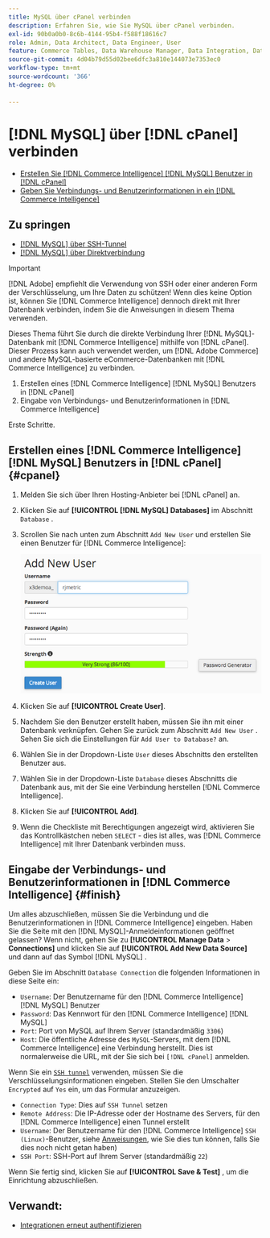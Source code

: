 ```yaml
---
title: MySQL über cPanel verbinden
description: Erfahren Sie, wie Sie MySQL über cPanel verbinden.
exl-id: 90b0a0b0-8c6b-4144-95b4-f588f18616c7
role: Admin, Data Architect, Data Engineer, User
feature: Commerce Tables, Data Warehouse Manager, Data Integration, Data Import/Export, SQL Report Builder
source-git-commit: 4d04b79d55d02bee6dfc3a810e144073e7353ec0
workflow-type: tm+mt
source-wordcount: '366'
ht-degree: 0%

---
```


# [!DNL MySQL] über [!DNL cPanel] verbinden

* [Erstellen Sie  [!DNL Commerce Intelligence] [!DNL MySQL] Benutzer in [!DNL cPanel]](#cpanel)
* [Geben Sie Verbindungs- und Benutzerinformationen in ein [!DNL Commerce Intelligence]](#finish)

## Zu springen

* [[!DNL MySQL] über SSH-Tunnel](../integrations/mysql-via-ssh-tunnel.md)
* [[!DNL MySQL] über Direktverbindung](../integrations/mysql-via-a-direct-connection.md)

>[!IMPORTANT]
>
>[!DNL Adobe] empfiehlt die Verwendung von SSH oder einer anderen Form der Verschlüsselung, um Ihre Daten zu schützen! Wenn dies keine Option ist, können Sie [!DNL Commerce Intelligence] dennoch direkt mit Ihrer Datenbank verbinden, indem Sie die Anweisungen in diesem Thema verwenden.

Dieses Thema führt Sie durch die direkte Verbindung Ihrer [!DNL MySQL]-Datenbank mit [!DNL Commerce Intelligence] mithilfe von [!DNL cPanel]. Dieser Prozess kann auch verwendet werden, um [!DNL Adobe Commerce] und andere MySQL-basierte eCommerce-Datenbanken mit [!DNL Commerce Intelligence] zu verbinden.

1. Erstellen eines [!DNL Commerce Intelligence] [!DNL MySQL] Benutzers in [!DNL cPanel]
1. Eingabe von Verbindungs- und Benutzerinformationen in [!DNL Commerce Intelligence]

Erste Schritte.

## Erstellen eines [!DNL Commerce Intelligence] [!DNL MySQL] Benutzers in [!DNL cPanel] {#cpanel}

1. Melden Sie sich über Ihren Hosting-Anbieter bei [!DNL cPanel] an.
1. Klicken Sie auf **[!UICONTROL [!DNL MySQL] Databases]** im Abschnitt `Database` .
1. Scrollen Sie nach unten zum Abschnitt `Add New User` und erstellen Sie einen Benutzer für [!DNL Commerce Intelligence]:

   ![cPanel MySQL-Datenbankschnittstelle mit der Anzeige „Benutzerformular erstellen“](../../../assets/create-mbi-mysql-user-cpanel.png)

1. Klicken Sie auf **[!UICONTROL Create User]**.
1. Nachdem Sie den Benutzer erstellt haben, müssen Sie ihn mit einer Datenbank verknüpfen. Gehen Sie zurück zum Abschnitt `Add New User` . Sehen Sie sich die Einstellungen für `Add User to Database?` an.
1. Wählen Sie in der Dropdown-Liste `User` dieses Abschnitts den erstellten Benutzer aus.
1. Wählen Sie in der Dropdown-Liste `Database` dieses Abschnitts die Datenbank aus, mit der Sie eine Verbindung herstellen [!DNL Commerce Intelligence].
1. Klicken Sie auf **[!UICONTROL Add]**.
1. Wenn die Checkliste mit Berechtigungen angezeigt wird, aktivieren Sie das Kontrollkästchen neben `SELECT` - dies ist alles, was [!DNL Commerce Intelligence] mit Ihrer Datenbank verbinden muss.

## Eingabe der Verbindungs- und Benutzerinformationen in [!DNL Commerce Intelligence] {#finish}

Um alles abzuschließen, müssen Sie die Verbindung und die Benutzerinformationen in [!DNL Commerce Intelligence] eingeben. Haben Sie die Seite mit den [!DNL MySQL]-Anmeldeinformationen geöffnet gelassen? Wenn nicht, gehen Sie zu **[!UICONTROL Manage Data** > **Connections]** und klicken Sie auf **[!UICONTROL Add New Data Source]** und dann auf das Symbol [!DNL MySQL] .

Geben Sie im Abschnitt `Database Connection` die folgenden Informationen in diese Seite ein:

* `Username`: Der Benutzername für den [!DNL Commerce Intelligence] [!DNL MySQL] Benutzer
* `Password`: Das Kennwort für den [!DNL Commerce Intelligence] [!DNL MySQL]
* `Port`: Port von MySQL auf Ihrem Server (standardmäßig `3306`)
* `Host`: Die öffentliche Adresse des `MySQL`-Servers, mit dem [!DNL Commerce Intelligence] eine Verbindung herstellt. Dies ist normalerweise die URL, mit der Sie sich bei `[!DNL cPanel]` anmelden.

Wenn Sie ein [`SSH tunnel`](../integrations/mysql-via-ssh-tunnel.md) verwenden, müssen Sie die Verschlüsselungsinformationen eingeben. Stellen Sie den Umschalter `Encrypted` auf `Yes` ein, um das Formular anzuzeigen.

* `Connection Type`: Dies auf `SSH Tunnel` setzen
* `Remote Address`: Die IP-Adresse oder der Hostname des Servers, für den [!DNL Commerce Intelligence] einen Tunnel erstellt
* `Username`: Der Benutzername für den [!DNL Commerce Intelligence] `SSH (Linux)`-Benutzer, siehe [Anweisungen](../../../data-analyst/importing-data/integrations/mysql-via-ssh-tunnel.md), wie Sie dies tun können, falls Sie dies noch nicht getan haben)
* `SSH Port`: SSH-Port auf Ihrem Server (standardmäßig `22`)

Wenn Sie fertig sind, klicken Sie auf **[!UICONTROL Save & Test]** , um die Einrichtung abzuschließen.

## Verwandt:

* [Integrationen erneut authentifizieren](https://experienceleague.adobe.com/docs/commerce-knowledge-base/kb/how-to/mbi-reauthenticating-integrations.html)
